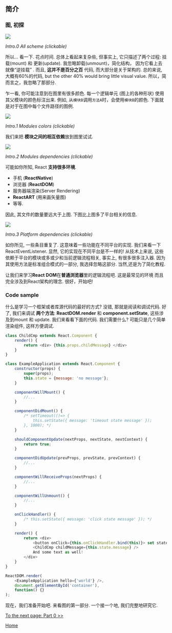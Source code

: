 ## 简介

### 图, 初探


[![](../images/intro/all-page-stack-reconciler-25-scale.jpg)](../images/intro/all-page-stack-reconciler.svg)

<em>Intro.0 All scheme (clickable)</em>

所以... 看一下. 花点时间. 总体上看起来复杂些, 但事实上, 它只描述了两个过程: 挂载(mount) 和 更新(update). 我忽略卸载(unmount)，简化结构， 因为它看上去就像“逆挂载” . 而且, **这并不是百分之百** 代码, 而大部分是关于架构的. 总的来说, 大概有60%的代码, but the other 40% would bring little visual value. 所以，简而言之，我忽略了那部分.

乍一看, 你可能注意到在图里有很多颜色. 每一个逻辑单元 (图上的各种形状) 使用其父模块的颜色标注出来. 例如, 从`模块B`调用`方法A`时，会使用`模块B`的颜色. 下面就是对于在图中每个文件路径的图例.

[![](https://rawgit.com/Bogdan-Lyashenko/Under-the-hood-ReactJS/7c2372e1/stack/images/intro/modules-src-path.svg)](https://rawgit.com/Bogdan-Lyashenko/Under-the-hood-ReactJS/7c2372e1/stack/images/intro/modules-src-path.svg)

<em>Intro.1 Modules colors (clickable)</em>

我们来把 **模块之间的相互依赖**放到图里试试.

[![](https://rawgit.com/Bogdan-Lyashenko/Under-the-hood-ReactJS/7c2372e1/stack/images/intro/files-scheme.svg)](https://rawgit.com/Bogdan-Lyashenko/Under-the-hood-ReactJS/7c2372e1/stack/images/intro/files-scheme.svg)

<em>Intro.2 Modules dependencies (clickable)</em>

可能如你所知, React **支持很多环境**. 
- 手机 (**ReactNative**)
- 浏览器 (**ReactDOM**)
- 服务器端渲染(Server Rendering)
- **ReactART** (用来画矢量图)
- 等等.

因此, 其文件的数量要远大于上图. 下图比上图多了平台相关的信息.

[![](https://rawgit.com/Bogdan-Lyashenko/Under-the-hood-ReactJS/7c2372e1/stack/images/intro/modules-per-platform-scheme.svg)](https://rawgit.com/Bogdan-Lyashenko/Under-the-hood-ReactJS/7c2372e1/stack/images/intro/modules-per-platform-scheme.svg)

<em>Intro.3 Platform dependencies (clickable)</em>

如你所见, 一些条目重复了. 这意味着一些功能在不同平台的实现. 我们来看一下ReactEventListener. 显然, 它的实现在不同平台是不一样的! 从技术上来说, 这些依赖于平台的模块或多或少和当前逻辑流程相关, 事实上, 有很多很多注入器. 因为其使用方法是标准组合模式的一部分, 我选择忽略这部分. 当然,还是为了简化教程.

让我们来学习**React DOM**在**普通浏览器**里的逻辑流程吧. 这是最常见的环境 而且完全涉及到React架构的理念. 很好，开始吧!


### Code sample

什么是学习一个框架或者库源代码的最好的方式? 没错, 那就是阅读和调试代码. 好了, 我们来调试 **两个方法**: **ReactDOM.render** 和 **component.setState**, 这些涉及到mount 和 update. 我们来看看下面的代码. 我们需要什么? 可能只是几个简单渲染组件, 这样方便调试.

```javascript
class ChildCmp extends React.Component {
    render() {
        return <div> {this.props.childMessage} </div>
    }
}

class ExampleApplication extends React.Component {
    constructor(props) {
        super(props);
        this.state = {message: 'no message'};
    }

    componentWillMount() {
        //...
    }

    componentDidMount() {
        /* setTimeout(()=> {
            this.setState({ message: 'timeout state message' });
        }, 1000); */
    }

    shouldComponentUpdate(nextProps, nextState, nextContext) {
        return true;
    }

    componentDidUpdate(prevProps, prevState, prevContext) {
        //...
    }

    componentWillReceiveProps(nextProps) {
        //...
    }

    componentWillUnmount() {
        //...
    }

    onClickHandler() {
        /* this.setState({ message: 'click state message' }); */
    }

    render() {
        return <div>
            <button onClick={this.onClickHandler.bind(this)}> set state button </button>
            <ChildCmp childMessage={this.state.message} />
            And some text as well!
        </div>
    }
}

ReactDOM.render(
    <ExampleApplication hello={'world'} />,
    document.getElementById('container'),
    function() {}
);
```

现在，我们准备开始吧. 来看图的第一部分. 一个接一个地, 我们完整地研究它.

[To the next page: Part 0 >>](./Part-0.md)


[Home](../../README.md)